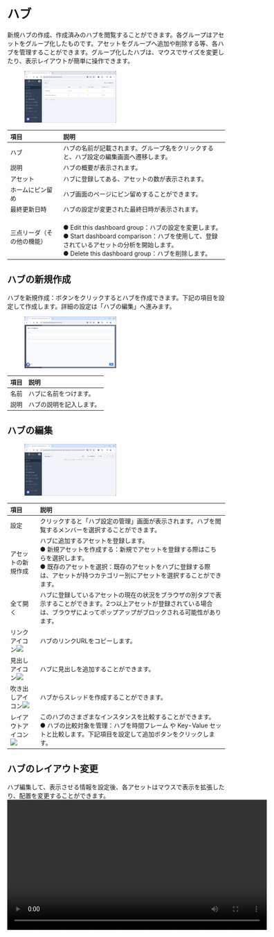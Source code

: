 # ハブ
新規ハブの作成、作成済みのハブを閲覧することができます。各グループはアセットをグループ化したものです。アセットをグループへ追加や削除する等、各ハブを管理することができます。グループ化したハブは、マウスでサイズを変更したり、表示レイアウトが簡単に操作できます。

<figure><img src="../../.gitbook/assets/Hub_Page_Initial_jp.png" alt="ハブページ" width="50%"><figcaption></figcaption></figure>

| 項目                     | 説明  |
|:---                      | :--   |
|ハブ                      |ハブの名前が記載されます。グループ名をクリックすると、ハブ設定の編集画面へ遷移します。
| 説明                     |ハブの概要が表示されます。
|アセット                  |ハブに登録してある、アセットの数が表示されます。
|ホームにピン留め          |ハブ画面のページにピン留めすることができます。
|最終更新日時              |ハブの設定が変更された最終日時が表示されます。
|三点リーダ（その他の機能）|<br>● Edit this dashboard group：ハブの設定を変更します。<br>● Start dashboard comparison：ハブを使用して、登録されているアセットの分析を開始します。<br>● Delete this dashboard group：ハブを削除します。
  

## ハブの新規作成
ハブを新規作成：ボタンをクリックするとハブを作成できます。下記の項目を設定して作成します。詳細の設定は「ハブの編集」へ進みます。<figure><img src="../../.gitbook/assets/create_new_hub_jp.png" alt="ハブ作成" width="50%"><figcaption></figcaption></figure>

| 項目     | 説明  |
|:---      | :--   
|名前      |ハブに名前をつけます。
|説明      |ハブの説明を記入します。

## ハブの編集

<figure><img src="../../.gitbook/assets/hubs_setting_jp.png" width="50%" alt="ハブ編集"></figure>

| 項目                | 説明  |
|:---                 | :--   |
|設定                 |クリックすると「ハブ設定の管理」画面が表示されます。ハブを閲覧するメンバーを選択することができます。|
|アセットの新規作成   |ハブに追加するアセットを登録します。<br>● 新規アセットを作成する：新規でアセットを登録する際はこちらを選択します。<br>● 既存のアセットを選択：既存のアセットをハブに登録する際は、アセットが持つカテゴリー別にアセットを選択することができます。
|全て開く             |ハブに登録しているアセットの現在の状況をブラウザの別タブで表示することができます。2つ以上アセットが登録されている場合は、ブラウザによってポップアップがブロックされる可能性があります。|
|リンクアイコン![](../../.gitbook/assets/link_icon.png)|ハブのリンクURLをコピーします。|
|見出しアイコン![](../../.gitbook/assets/Hub_index.png)|ハブに見出しを追加することができます。|
|吹き出しアイコン![](../../.gitbook/assets/Hub_bubble.png)|ハブからスレッドを作成することができます。|
|レイアウトアイコン![](../../.gitbook/assets/Hub_layout.png)|このハブのさまざまなインスタンスを比較することができます。<br>● ハブの比較対象を管理：ハブを時間フレーム や Key-Value セットと比較します。下記項目を設定して追加ボタンをクリックします。|

<!--
- 設定：クリックすると「ハブ設定の管理」画面が表示されます。ハブを閲覧するメンバーを選択することができます。
- ハブ一覧から作成したハブ名をクリックして、ハブの編集をします。
    - アセットの編集：ハブに追加するアセットを登録します。
        - 新規アセットを作成する：新規でアセットを登録する際はこちらを選択します。
        - 既存のアセットを選択：既存のアセットをハブに登録する際は、アセットが持つカテゴリー別にアセットを選択することができます。
- アセットの新規作成：ハブに追加するアセットを追加することができます。
- 全て開く：ハブに登録しているアセットの現在の状況をブラウザの別タブで表示することができます。2つ以上アセットが登録されている場合は、ブラウザによってポップアップがブロックされる可能性があります。
- リンクアイコン![](../../.gitbook/assets/link_icon.png)：ハブのリンクURLをコピーします。
- 見出しアイコン![](../../.gitbook/assets/Hub_index.png)：ハブに見出しを追加することができます。
- 吹き出しアイコン![](../../.gitbook/assets/Hub_bubble.png)：ハブからスレッドを作成することができます。
- レイアウトアイコン![](../../.gitbook/assets/Hub_layout.png)：このハブのさまざまなインスタンスを比較することができます。
    - ハブの比較対象を管理：ハブを時間フレーム や Key-Value セットと比較します。下記項目を設定して追加ボタンをクリックします。
        - 日時範囲：比較する日時範囲を選択します。
        - 別の日範囲を追加：追加で日時範囲を指定することができます。
        - プレビュー：設定内容のレイアウトプレビューが表示されます。ハブの比較は最大４つの切り替え可能な列で表示されます
-->

## ハブのレイアウト変更
ハブ編集して、表示させる情報を設定後、各アセットはマウスで表示を拡張したり、配置を変更することができます。<!--動画を入れたい-->
<video src="../../.gitbook/assets/Hub_Layout_Sample.mp4" controls="true" width="600"></video>